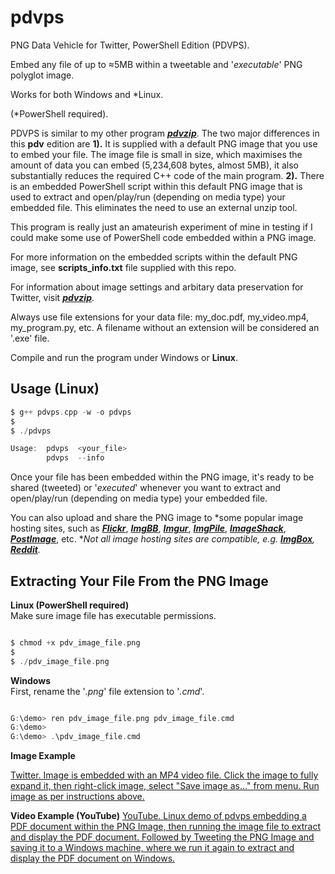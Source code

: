 # pdvps

PNG Data Vehicle for Twitter, PowerShell Edition (PDVPS).

Embed any file of up to ≈5MB within a tweetable and '*executable*' PNG polyglot image.

Works for both Windows and *Linux. 

(*PowerShell required).

PDVPS is similar to my other program [***pdvzip***](https://github.com/CleasbyCode/pdvzip). The two major differences in this **pdv** edition are **1).** It is supplied with a default PNG image that you use to embed your file. The image file is small in size, which maximises the amount of data you can embed (5,234,608 bytes, almost 5MB), it also substantially reduces the required C++ code of the main program. **2).** There is an embedded PowerShell script within this default PNG image that is used to extract and open/play/run (depending on media type) your embedded file. This eliminates the need to use an external unzip tool. 

This program is really just an amateurish experiment of mine in testing if I could make some use of PowerShell code embedded within a PNG image.

For more information on the embedded scripts within the default PNG image, see **scripts_info.txt** file supplied with this repo.

For information about image settings and arbitary data preservation for Twitter, visit [***pdvzip***](https://github.com/CleasbyCode/pdvzip#png-image-requirements-for-arbitrary-data-preservation).

Always use file extensions for your data file: my_doc.pdf, my_video.mp4, my_program.py, etc. A filename without an extension will be considered an '.exe' file.

Compile and run the program under Windows or **Linux**.

## Usage (Linux)

```c
$ g++ pdvps.cpp -w -o pdvps
$
$ ./pdvps

Usage:  pdvps  <your_file>
        pdvps  --info

```

Once your file has been embedded within the PNG image, it's ready to be shared (tweeted) or '*executed*' whenever you want to extract and open/play/run (depending on media type) your embedded file.

You can also upload and share the PNG image to *some popular image hosting sites, such as [***Flickr***](https://www.flickr.com/), [***ImgBB***](https://imgbb.com/), [***Imgur***](https://imgur.com/a/zF40QMX), [***ImgPile***](https://imgpile.com/), [***ImageShack***](https://imageshack.com/), [***PostImage***](https://postimg.cc/xcCcvpLJ), etc. **Not all image hosting sites are compatible, e.g. [***ImgBox***](https://imgbox.com/), [***Reddit***](https://www.reddit.com/).*

## Extracting Your File From the PNG Image
**Linux (PowerShell required)**    
Make sure image file has executable permissions.
```c

$ chmod +x pdv_image_file.png
$
$ ./pdv_image_file.png 

```  
**Windows**   
First, rename the '*.png*' file extension to '*.cmd*'.
```c

G:\demo> ren pdv_image_file.png pdv_image_file.cmd
G:\demo>
G:\demo> .\pdv_image_file.cmd

```

**Image Example**  

[Twitter. Image is embedded with an MP4 video file. Click the image to fully expand it, then
  right-click image, select "Save image as..." from menu. Run image as per instructions above. ](https://twitter.com/CleasbyCode/status/1579418557762322432)

**Video Example (YouTube)**
[YouTube. Linux demo of pdvps embedding a PDF document within the PNG Image, then running the image file
  to extract and display the PDF document. Followed by Tweeting the PNG Image and saving it to a Windows
  machine, where we run it again to extract and display the PDF document on Windows.](https://www.youtube.com/watch_popup?v=19hi4_UFICI) 

##

